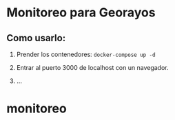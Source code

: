 # Monitoreo para Georayos

## Como usarlo: 

1. Prender los contenedores:
```docker-compose up -d```

2. Entrar al puerto 3000 de localhost con un navegador.

3. ...
# monitoreo

